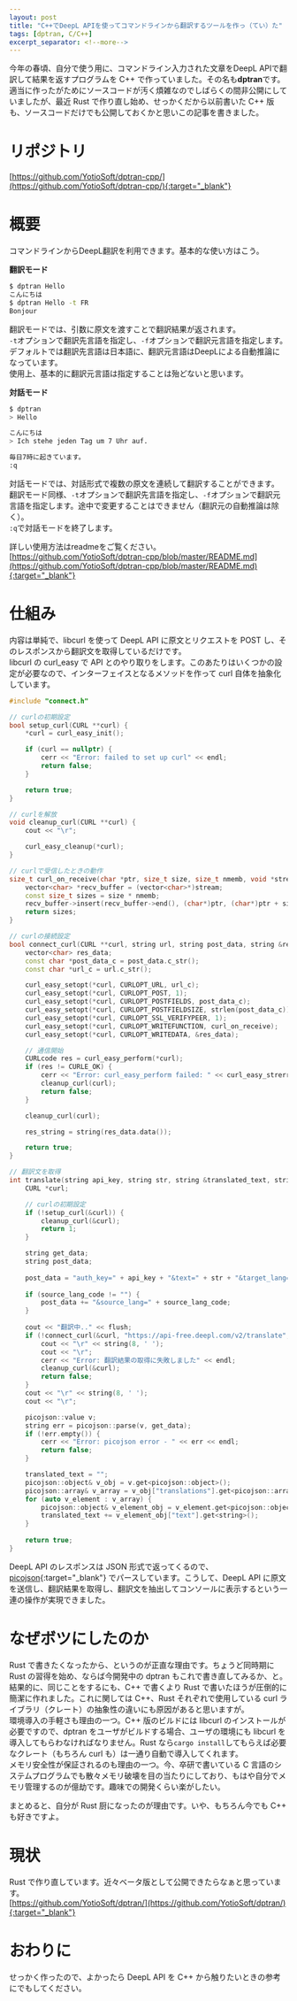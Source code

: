 ```yaml
---
layout: post
title: "C++でDeepL APIを使ってコマンドラインから翻訳するツールを作っ（てい）た"
tags: [dptran, C/C++]
excerpt_separator: <!--more-->
---
```


今年の春頃、自分で使う用に、コマンドライン入力された文章をDeepL APIで翻訳して結果を返すプログラムを C++ で作っていました。その名も**dptran**です。  
適当に作ったがためにソースコードが汚く煩雑なのでしばらくの間非公開にしていましたが、最近 Rust で作り直し始め、せっかくだから以前書いた C++ 版も、ソースコードだけでも公開しておくかと思いこの記事を書きました。

<!--more-->  

# リポジトリ

[https://github.com/YotioSoft/dptran-cpp/](https://github.com/YotioSoft/dptran-cpp/){:target="_blank"}


# 概要

コマンドラインからDeepL翻訳を利用できます。基本的な使い方はこう。  

**翻訳モード**

```bash
$ dptran Hello
こんにちは
$ dptran Hello -t FR
Bonjour
```

翻訳モードでは、引数に原文を渡すことで翻訳結果が返されます。  
``-t``オプションで翻訳先言語を指定し、``-f``オプションで翻訳元言語を指定します。  
デフォルトでは翻訳先言語は日本語に、翻訳元言語はDeepLによる自動推論になっています。  
使用上、基本的に翻訳元言語は指定することは殆どないと思います。  

**対話モード**

```bash
$ dptran
> Hello

こんにちは
> Ich stehe jeden Tag um 7 Uhr auf.

毎日7時に起きています。
:q
```

対話モードでは、対話形式で複数の原文を連続して翻訳することができます。  
翻訳モード同様、``-t``オプションで翻訳先言語を指定し、``-f``オプションで翻訳元言語を指定します。途中で変更することはできません（翻訳元の自動推論は除く）。  
``:q``で対話モードを終了します。

詳しい使用方法はreadmeをご覧ください。  
[https://github.com/YotioSoft/dptran-cpp/blob/master/README.md](https://github.com/YotioSoft/dptran-cpp/blob/master/README.md){:target="_blank"}

# 仕組み

内容は単純で、libcurl を使って DeepL API に原文とリクエストを POST し、そのレスポンスから翻訳文を取得しているだけです。  
libcurl の curl_easy で API とのやり取りをします。このあたりはいくつかの設定が必要なので、インターフェイスとなるメソッドを作って curl 自体を抽象化しています。  

```c++
#include "connect.h"

// curlの初期設定
bool setup_curl(CURL **curl) {
    *curl = curl_easy_init();

    if (curl == nullptr) {
        cerr << "Error: failed to set up curl" << endl;
        return false;
    }

    return true;
}

// curlを解放
void cleanup_curl(CURL **curl) {
    cout << "\r";

    curl_easy_cleanup(*curl);
}

// curlで受信したときの動作
size_t curl_on_receive(char *ptr, size_t size, size_t nmemb, void *stream) {
    vector<char> *recv_buffer = (vector<char>*)stream;
    const size_t sizes = size * nmemb;
    recv_buffer->insert(recv_buffer->end(), (char*)ptr, (char*)ptr + sizes);
    return sizes;
}

// curlの接続設定
bool connect_curl(CURL **curl, string url, string post_data, string &res_string) {
    vector<char> res_data;
    const char *post_data_c = post_data.c_str();
    const char *url_c = url.c_str();

    curl_easy_setopt(*curl, CURLOPT_URL, url_c);
    curl_easy_setopt(*curl, CURLOPT_POST, 1);
    curl_easy_setopt(*curl, CURLOPT_POSTFIELDS, post_data_c);
    curl_easy_setopt(*curl, CURLOPT_POSTFIELDSIZE, strlen(post_data_c));
    curl_easy_setopt(*curl, CURLOPT_SSL_VERIFYPEER, 1);
    curl_easy_setopt(*curl, CURLOPT_WRITEFUNCTION, curl_on_receive);
    curl_easy_setopt(*curl, CURLOPT_WRITEDATA, &res_data);

    // 通信開始
    CURLcode res = curl_easy_perform(*curl);
    if (res != CURLE_OK) {
        cerr << "Error: curl_easy_perform failed: " << curl_easy_strerror(res) << endl;
        cleanup_curl(curl);
        return false;
    }

    cleanup_curl(curl);

    res_string = string(res_data.data());

    return true;
}
```

```c++
// 翻訳文を取得
int translate(string api_key, string str, string &translated_text, string source_lang_code, string target_lang_code) {
    CURL *curl;

    // curlの初期設定
    if (!setup_curl(&curl)) {
        cleanup_curl(&curl);
        return 1;
    }

    string get_data;
    string post_data;
    
    post_data = "auth_key=" + api_key + "&text=" + str + "&target_lang=" + target_lang_code;
    
    if (source_lang_code != "") {
        post_data += "&source_lang=" + source_lang_code;
    }
    
    cout << "翻訳中.." << flush;
    if (!connect_curl(&curl, "https://api-free.deepl.com/v2/translate", post_data, get_data)) {
        cout << "\r" << string(8, ' ');
        cout << "\r";
        cerr << "Error: 翻訳結果の取得に失敗しました" << endl;
        cleanup_curl(&curl);
        return false;
    }
    cout << "\r" << string(8, ' ');
    cout << "\r";

    picojson::value v;
    string err = picojson::parse(v, get_data);
    if (!err.empty()) {
        cerr << "Error: picojson error - " << err << endl;
        return false;
    }

    translated_text = "";
    picojson::object& v_obj = v.get<picojson::object>();
    picojson::array& v_array = v_obj["translations"].get<picojson::array>();
    for (auto v_element : v_array) {
        picojson::object& v_element_obj = v_element.get<picojson::object>();
        translated_text += v_element_obj["text"].get<string>();
    }
    
    return true;
}
```

DeepL API のレスポンスは JSON 形式で返ってくるので、[picojson](https://github.com/kazuho/picojson){:target="_blank"} でパースしています。こうして、DeepL API に原文を送信し、翻訳結果を取得し、翻訳文を抽出してコンソールに表示するという一連の操作が実現できました。

# なぜボツにしたのか

Rust で書きたくなったから、というのが正直な理由です。ちょうど同時期に Rust の習得を始め、ならば今開発中の dptran もこれで書き直してみるか、と。結果的に、同じことをするにも、C++ で書くより Rust で書いたほうが圧倒的に簡潔に作れました。これに関しては C++、Rust それぞれで使用している curl ライブラリ（クレート）の抽象性の違いにも原因があると思いますが。  
環境導入の手軽さも理由の一つ。C++ 版のビルドには libcurl のインストールが必要ですので、dptran をユーザがビルドする場合、ユーザの環境にも libcurl を導入してもらわなければなりません。Rust なら``cargo install``してもらえば必要なクレート（もちろん curl も）は一通り自動で導入してくれます。  
メモリ安全性が保証されるのも理由の一つ。今、卒研で書いている C 言語のシステムプログラムでも散々メモリ破壊を目の当たりにしており、もはや自分でメモリ管理するのが億劫です。趣味での開発くらい楽がしたい。  

まとめると、自分が Rust 厨になったのが理由です。いや、もちろん今でも C++ も好きですよ。

# 現状

Rust で作り直しています。近々ベータ版として公開できたらなぁと思っています。  
[https://github.com/YotioSoft/dptran/](https://github.com/YotioSoft/dptran/){:target="_blank"}

# おわりに

せっかく作ったので、よかったら DeepL API を C++ から触りたいときの参考にでもしてください。
